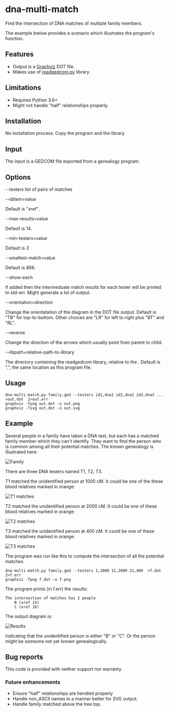 # dna-multi-match
Find the intersection of DNA matches of multiple family members.

The example bwlow provides a scenario which illustrates the program's function.

## Features

- Output is a [Graphviz](https://graphviz.org) DOT file.
- Makes use of [readgedcom.py](https://github.com/johnandrea/readgedcom) library.

## Limitations

- Requires Python 3.6+
- Might not handle "half" relationships properly.

## Installation

No installation process. Copy the program and the library.

## Input

The input is a GEDCOM file exported from a genealogy program.

## Options

--testers  list of pairs of matches

--iditem=value

Default is "xref".

--max-results=value

Default is 14.

--min-testers=value

Default is 3

--smallest-match=value

Default is 866.

--show-each

If added then the intermeduate match results for each tester will be printed to std-err.
Might generate a lot of output.

--orientation=direction

Change the orientatation of the diagram in the DOT file output. Default is "TB" for top-to-bottom.
Other choices are "LR" for left to right plus "BT" and "RL".

--reverse

Change the direction of the arrows which usually point from parent to child.

--libpath=relative-path-to-library

The directory containing the readgedcom library, relative to the . Default is ".", the same location as this program file.

## Usage

```
dna-multi-match.py family.ged --testers id1,dna1 id2,dna2 id3,dna3 ... >out.dot  2>out.err
graphviz -Tpng out.dot -o out.png
graphviz -Tsvg out.dot -o out.svg
```

## Example

Several people in a family have taken a DNA test, but each has a matched family member which they can't identify.
They want to find the person who is common among all their potential matches.
The known generalogy is illustrated here:

![Family](example-1/family.png)

There are three DNA testers named T1, T2, T3.

T1 matched the unidentified person at 1000 cM. It could be one of the these blood relatives marked in orange:

![T1 matches](example-1/t1.png)

T2 matched the unidentified person at 2000 cM. It could be one of these blood relatives marked in orange:

![T2 matches](example-1/t2.png)

T3 matched the unidentified person at 400 cM. It could be one of these blood relatives marked in orange:

![T3 matches](example-1/t3.png)

The program was run like this to compute the intersection of all the potential matches.

```
dna-multi-match.py family.ged --testers 1,1000 11,2000 21,400  >f.dot  2>f.err
graphviz -Tpng f.dot -o f.png
```

The program prints (in f.err) the results:

```
The intersection of matches has 2 people
    B (xref 15)
    C (xref 16)
```

The output diagram is:

![Results](example-1/result.png)

indicating that the unidentified person is either "B" or "C". Or the person might be someone not yet known genealogically.



## Bug reports

This code is provided with neither support nor warranty.

### Future enhancements

- Ensure "half" relationships are hendled properly
- Handle non_ASCII names in a manner better for SVG output.
- Handle family matched above the tree top.

